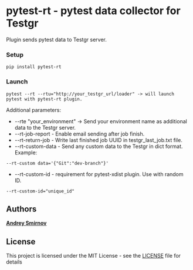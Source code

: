# pytest-rt - pytest data collector for Testgr

Plugin sends pytest data to Testgr server.

### Setup

```pip install pytest-rt```

### Launch
```
pytest --rt --rtu="http://your_testgr_url/loader" -> will launch pytest with pytest-rt plugin.
```
Additional parameters: 

* --rte "your_environment" -> Send your environment name as additional data to the Testgr server. 
* --rt-job-report - Enable email sending after job finish.
* --rt-return-job - Write last finished job UUID in testgr_last_job.txt file.
* --rt-custom-data - Send any custom data to the Testgr in dict format. Example:
```
--rt-custom data='{"Git":"dev-branch"}'
```
* --rt-custom-id - requirement for pytest-xdist plugin. Use with random ID. 
```
--rt-custom-id="unique_id"
```

## Authors
[**Andrey Smirnov**](https://github.com/and-sm)

## License
This project is licensed under the MIT License - see the [LICENSE](LICENSE) file for details

